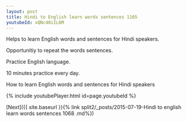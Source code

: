 ```yaml
---
layout: post
title: Hindi to English learn words sentences 1165 
youtubeId: xQNc40iIL6M
---
```

 
 
Helps to learn English words and sentences for Hindi speakers.

Opportunitiy to repeat the words sentences. 

Practice English language. 
 
10 minutes practice every day. 
 
How to learn English words and sentences for Hindi speakers 
 
{% include youtubePlayer.html id=page.youtubeId %}
 
 
[Next]({{ site.baseurl }}{% link  split2/_posts/2015-07-19-Hindi to english learn words sentences 1068 .md%})
 
